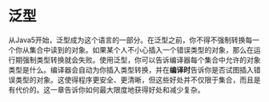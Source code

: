 # 泛型
从Java5开始，泛型成为这个语言的一部分。在泛型之前，你不得不强制转换每一个你从集合中读到的对象。如果某个人不小心插入一个错误类型的对象，那么在运行期强制类型转换就会失败。使用泛型，你可以告诉编译器每个集合中允许的对象类型是什么。编译器会自动为你插入类型转换，并在**编译时**告诉你是否试图插入错误类型的对象。这使得程序更安全、更清晰，但这些好处并不仅限于集合，而且是有代价的。这一章告诉你如何最大限度地获得好处和减少复杂。

